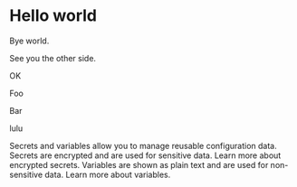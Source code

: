 # Hello world

Bye world.

See you the other side.

OK

Foo

Bar

lulu

Secrets and variables allow you to manage reusable configuration data. Secrets are encrypted and are used for sensitive data. Learn more about encrypted secrets. Variables are shown as plain text and are used for non-sensitive data. Learn more about variables.




